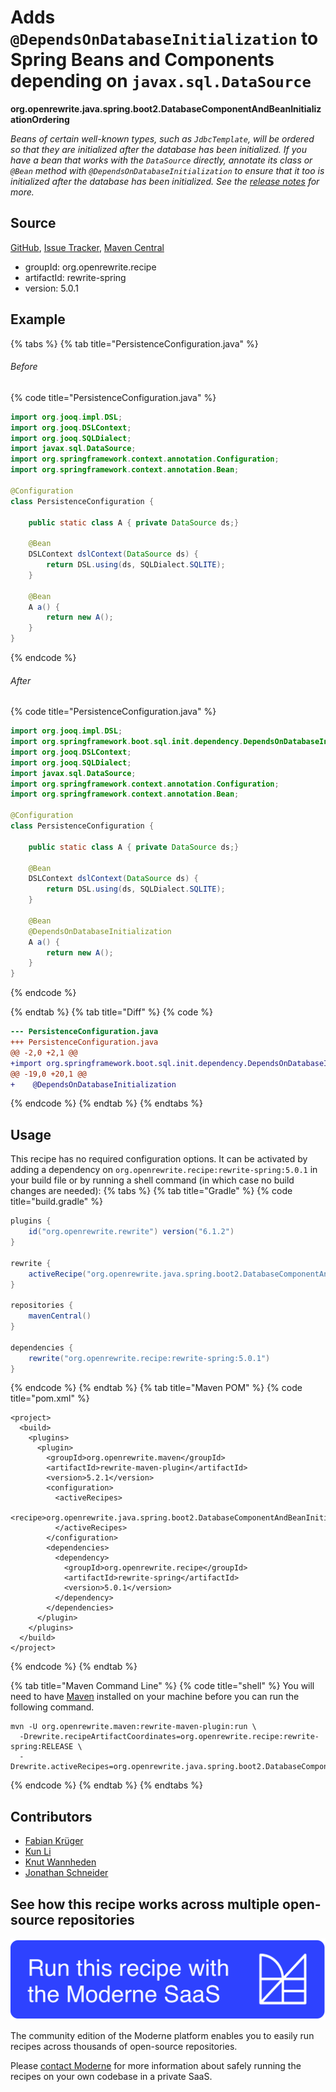 # Adds `@DependsOnDatabaseInitialization` to Spring Beans and Components depending on `javax.sql.DataSource`

**org.openrewrite.java.spring.boot2.DatabaseComponentAndBeanInitializationOrdering**

_Beans of certain well-known types, such as `JdbcTemplate`, will be ordered so that they are initialized after the database has been initialized. If you have a bean that works with the `DataSource` directly, annotate its class or `@Bean` method with `@DependsOnDatabaseInitialization` to ensure that it too is initialized after the database has been initialized. See the [release notes](https://github.com/spring-projects/spring-boot/wiki/Spring-Boot-2.5-Release-Notes#initialization-ordering) for more._

## Source

[GitHub](https://github.com/openrewrite/rewrite-spring/blob/main/src/main/java/org/openrewrite/java/spring/boot2/DatabaseComponentAndBeanInitializationOrdering.java), [Issue Tracker](https://github.com/openrewrite/rewrite-spring/issues), [Maven Central](https://central.sonatype.com/artifact/org.openrewrite.recipe/rewrite-spring/5.0.1/jar)

* groupId: org.openrewrite.recipe
* artifactId: rewrite-spring
* version: 5.0.1

## Example


{% tabs %}
{% tab title="PersistenceConfiguration.java" %}

###### Before
{% code title="PersistenceConfiguration.java" %}
```java
import org.jooq.impl.DSL;
import org.jooq.DSLContext;
import org.jooq.SQLDialect;
import javax.sql.DataSource;
import org.springframework.context.annotation.Configuration;
import org.springframework.context.annotation.Bean;

@Configuration
class PersistenceConfiguration {

    public static class A { private DataSource ds;}

    @Bean
    DSLContext dslContext(DataSource ds) {
        return DSL.using(ds, SQLDialect.SQLITE);
    }

    @Bean
    A a() {
        return new A();
    }
}
```
{% endcode %}

###### After
{% code title="PersistenceConfiguration.java" %}
```java
import org.jooq.impl.DSL;
import org.springframework.boot.sql.init.dependency.DependsOnDatabaseInitialization;
import org.jooq.DSLContext;
import org.jooq.SQLDialect;
import javax.sql.DataSource;
import org.springframework.context.annotation.Configuration;
import org.springframework.context.annotation.Bean;

@Configuration
class PersistenceConfiguration {

    public static class A { private DataSource ds;}

    @Bean
    DSLContext dslContext(DataSource ds) {
        return DSL.using(ds, SQLDialect.SQLITE);
    }

    @Bean
    @DependsOnDatabaseInitialization
    A a() {
        return new A();
    }
}
```
{% endcode %}

{% endtab %}
{% tab title="Diff" %}
{% code %}
```diff
--- PersistenceConfiguration.java
+++ PersistenceConfiguration.java
@@ -2,0 +2,1 @@
+import org.springframework.boot.sql.init.dependency.DependsOnDatabaseInitialization;
@@ -19,0 +20,1 @@
+    @DependsOnDatabaseInitialization
```
{% endcode %}
{% endtab %}
{% endtabs %}


## Usage

This recipe has no required configuration options. It can be activated by adding a dependency on `org.openrewrite.recipe:rewrite-spring:5.0.1` in your build file or by running a shell command (in which case no build changes are needed): 
{% tabs %}
{% tab title="Gradle" %}
{% code title="build.gradle" %}
```groovy
plugins {
    id("org.openrewrite.rewrite") version("6.1.2")
}

rewrite {
    activeRecipe("org.openrewrite.java.spring.boot2.DatabaseComponentAndBeanInitializationOrdering")
}

repositories {
    mavenCentral()
}

dependencies {
    rewrite("org.openrewrite.recipe:rewrite-spring:5.0.1")
}
```
{% endcode %}
{% endtab %}
{% tab title="Maven POM" %}
{% code title="pom.xml" %}
```markup
<project>
  <build>
    <plugins>
      <plugin>
        <groupId>org.openrewrite.maven</groupId>
        <artifactId>rewrite-maven-plugin</artifactId>
        <version>5.2.1</version>
        <configuration>
          <activeRecipes>
            <recipe>org.openrewrite.java.spring.boot2.DatabaseComponentAndBeanInitializationOrdering</recipe>
          </activeRecipes>
        </configuration>
        <dependencies>
          <dependency>
            <groupId>org.openrewrite.recipe</groupId>
            <artifactId>rewrite-spring</artifactId>
            <version>5.0.1</version>
          </dependency>
        </dependencies>
      </plugin>
    </plugins>
  </build>
</project>
```
{% endcode %}
{% endtab %}

{% tab title="Maven Command Line" %}
{% code title="shell" %}
You will need to have [Maven](https://maven.apache.org/download.cgi) installed on your machine before you can run the following command.

```shell
mvn -U org.openrewrite.maven:rewrite-maven-plugin:run \
  -Drewrite.recipeArtifactCoordinates=org.openrewrite.recipe:rewrite-spring:RELEASE \
  -Drewrite.activeRecipes=org.openrewrite.java.spring.boot2.DatabaseComponentAndBeanInitializationOrdering
```
{% endcode %}
{% endtab %}
{% endtabs %}
## Contributors
* [Fabian Krüger](56278322+fabapp2@users.noreply.github.com)
* [Kun Li](122563761+kunli2@users.noreply.github.com)
* [Knut Wannheden](knut@moderne.io)
* [Jonathan Schneider](jkschneider@gmail.com)


## See how this recipe works across multiple open-source repositories

[![Moderne Link Image](/.gitbook/assets/ModerneRecipeButton.png)](https://public.moderne.io/recipes/org.openrewrite.java.spring.boot2.DatabaseComponentAndBeanInitializationOrdering)

The community edition of the Moderne platform enables you to easily run recipes across thousands of open-source repositories.

Please [contact Moderne](https://moderne.io/product) for more information about safely running the recipes on your own codebase in a private SaaS.
